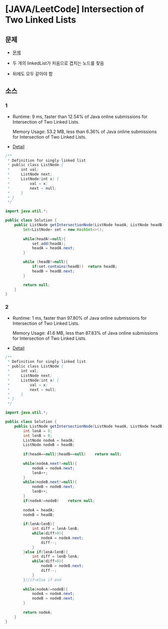 # [JAVA/LeetCode] Intersection of Two Linked Lists

## 문제

- [문제](https://leetcode.com/problems/intersection-of-two-linked-lists/)

- 두 개의 linkedList가 처음으로 겹치는 노드를 찾음

- 뒤에도 모두 같아야 함



## 소스

### 1

- Runtime: 9 ms, faster than 12.54% of Java online submissions for Intersection of Two Linked Lists.

  Memory Usage: 53.2 MB, less than 6.36% of Java online submissions for Intersection of Two Linked Lists.

- [Detail](https://leetcode.com/submissions/detail/463484793/)

```java
/**
 * Definition for singly-linked list.
 * public class ListNode {
 *     int val;
 *     ListNode next;
 *     ListNode(int x) {
 *         val = x;
 *         next = null;
 *     }
 * }
 */

import java.util.*;

public class Solution {
    public ListNode getIntersectionNode(ListNode headA, ListNode headB) {
        Set<ListNode> set = new HashSet<>();
      
        while(headA!=null){
            set.add(headA);
            headA = headA.next;
        }

        while (headB!=null){
            if(set.contains(headB))  return headB;
            headB = headB.next;
        }

        return null;
    }
}
```



### 2

- Runtime: 1 ms, faster than 97.80% of Java online submissions for Intersection of Two Linked Lists.

  Memory Usage: 41.6 MB, less than 87.83% of Java online submissions for Intersection of Two Linked Lists.

- [Detail](https://leetcode.com/submissions/detail/463485066/)

```java
/**
 * Definition for singly-linked list.
 * public class ListNode {
 *     int val;
 *     ListNode next;
 *     ListNode(int x) {
 *         val = x;
 *         next = null;
 *     }
 * }
 */

import java.util.*;

public class Solution {
    public ListNode getIntersectionNode(ListNode headA, ListNode headB) {
        int lenA = 0;
        int lenB = 0;
        ListNode nodeA = headA;
        ListNode nodeB = headB;
        
        if(headA==null||headB==null)    return null;
        
        while(nodeA.next!=null){
            nodeA = nodeA.next;
            lenA++;
        }
        while(nodeB.next!=null){
            nodeB = nodeB.next;
            lenB++;
        }
        if(nodeA!=nodeB)    return null;
        
        nodeA = headA; 
        nodeB = headB;
        
        if(lenA>lenB){
            int diff = lenA-lenB;
            while(diff>0){
                nodeA = nodeA.next;
                diff--;
            }
        }else if(lenA<lenB){
            int diff = lenB-lenA;
            while(diff>0){
                nodeB = nodeB.next;
                diff--;
            }
        }//if~else if end
        
        while(nodeA!=nodeB){
            nodeA = nodeA.next;
            nodeB = nodeB.next;
        }
        
        return nodeA;
    }
}
```


